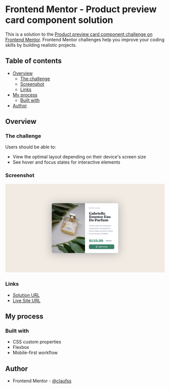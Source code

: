 # Frontend Mentor - Product preview card component solution

This is a solution to the [Product preview card component challenge on Frontend Mentor](https://www.frontendmentor.io/challenges/product-preview-card-component-GO7UmttRfa). Frontend Mentor challenges help you improve your coding skills by building realistic projects. 

## Table of contents

- [Overview](#overview)
  - [The challenge](#the-challenge)
  - [Screenshot](#screenshot)
  - [Links](#links)
- [My process](#my-process)
  - [Built with](#built-with)
- [Author](#author)

## Overview

### The challenge

Users should be able to:

- View the optimal layout depending on their device's screen size
- See hover and focus states for interactive elements

### Screenshot

![](./assets/images/screenshot.png)

### Links

- [Solution URL](#)
- [Live Site URL](https://claufss.githu.io/product-preview-card)

## My process

### Built with

- CSS custom properties
- Flexbox
- Mobile-first workflow

## Author

- Frontend Mentor - [@claufss](https://www.frontendmentor.io/profile/claufss)
